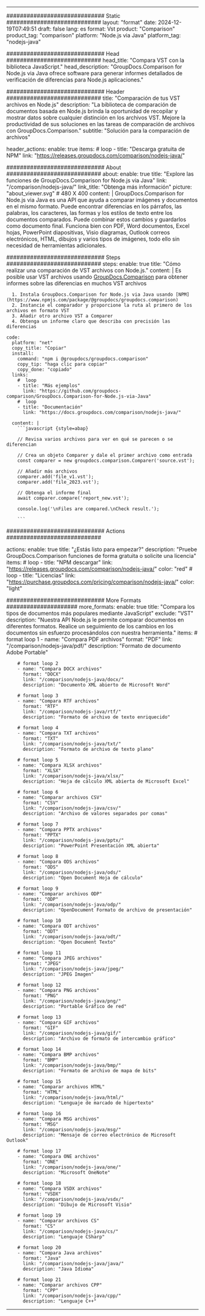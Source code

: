 
---
############################# Static ############################
layout: "format"
date:  2024-12-19T07:49:51
draft: false
lang: es
format: Vst
product: "Comparison"
product_tag: "comparison"
platform: "Node.js via Java"
platform_tag: "nodejs-java"

############################# Head ############################
head_title: "Compara VST con la biblioteca JavaScript."
head_description: "GroupDocs.Comparison for Node.js via Java ofrece software para generar informes detallados de verificación de diferencias para Node.js aplicaciones."

############################# Header ############################
title: "Comparación de tus VST archivos en Node.js" 
description: "La biblioteca de comparación de documentos basada en Node.js brinda la oportunidad de recopilar y mostrar datos sobre cualquier distinción en los archivos VST. Mejore la productividad de sus soluciones en las tareas de comparación de archivos con GroupDocs.Comparison."
subtitle: "Solución para la comparación de archivos" 

header_actions:
  enable: true
  items:
    #  loop
    - title: "Descarga gratuita de NPM"
      link: "https://releases.groupdocs.com/comparison/nodejs-java/"
      
############################# About ############################
about:
    enable: true
    title: "Explore las funciones de GroupDocs.Comparison for Node.js via Java"
    link: "/comparison/nodejs-java/"
    link_title: "Obtenga más información"
    picture: "about_viewer.svg" # 480 X 400
    content: |
       GroupDocs.Comparison for Node.js via Java es una API que ayuda a comparar imágenes y documentos en el mismo formato. Puede encontrar diferencias en los párrafos, las palabras, los caracteres, las formas y los estilos de texto entre los documentos comparados. Puede combinar estos cambios y guardarlos como documento final. Funciona bien con PDF, Word documentos, Excel hojas, PowerPoint diapositivas, Visio diagramas, Outlook correos electrónicos, HTML, dibujos y varios tipos de imágenes, todo ello sin necesidad de herramientas adicionales.

############################# Steps ############################
steps:
    enable: true
    title: "Cómo realizar una comparación de VST archivos con Node.js."
    content: |
      Es posible usar VST archivos usando [GroupDocs.Comparison](https://products.groupdocs.com/comparison/nodejs-java/) para obtener informes sobre las diferencias en muchos VST archivos
      
      1. Instala GroupDocs.Comparison for Node.js via Java usando [NPM](https://www.npmjs.com/package/@groupdocs/groupdocs.comparison)
      2. Instancie el comparador y proporcione la ruta al primero de los archivos en formato VST
      3. Añadir otro archivo VST a Comparer
      4. Obtenga un informe claro que describa con precisión las diferencias
   
    code:
      platform: "net"
      copy_title: "Copiar"
      install:
        command: "npm i @groupdocs/groupdocs.comparison"
        copy_tip: "haga clic para copiar"
        copy_done: "copiado"
      links:
        #  loop
        - title: "Más ejemplos"
          link: "https://github.com/groupdocs-comparison/GroupDocs.Comparison-for-Node.js-via-Java"
        #  loop
        - title: "Documentación"
          link: "https://docs.groupdocs.com/comparison/nodejs-java/"
          
      content: |
        ```javascript {style=abap}

        // Revisa varios archivos para ver en qué se parecen o se diferencian

        // Crea un objeto Comparer y dale el primer archivo como entrada
        const comparer = new groupdocs.comparison.Comparer('source.vst');

        // Añadir más archivos
        comparer.add('file_v1.vst');
        comparer.add('file_2023.vst');

        // Obtenga el informe final
        await comparer.compare('report_new.vst');

        console.log('\nFiles are compared.\nCheck result.');

        ```            

############################# Actions ############################

actions:
  enable: true
  title: "¿Estás listo para empezar?"
  description: "Pruebe GroupDocs.Comparison funciones de forma gratuita o solicite una licencia"
  items:
    #  loop
    - title: "NPM descargar"
      link: "https://releases.groupdocs.com/comparison/nodejs-java/"
      color: "red"
        #  loop
    - title: "Licencias"
      link: "https://purchase.groupdocs.com/pricing/comparison/nodejs-java/"
      color: "light"


############################# More Formats #####################
more_formats:
    enable: true
    title: "Compara los tipos de documentos más populares mediante JavaScript"
    exclude: "VST"
    description: "Nuestra API Node.js le permite comparar documentos en diferentes formatos. Realice un seguimiento de los cambios en los documentos sin esfuerzo procesándolos con nuestra herramienta."
    items: 
        # format loop 1
        - name: "Compara PDF archivos"
          format: "PDF"
          link: "/comparison/nodejs-java/pdf/"
          description: "Formato de documento Adobe Portable"

        # format loop 2
        - name: "Compara DOCX archivos"
          format: "DOCX"
          link: "/comparison/nodejs-java/docx/"
          description: "Documento XML abierto de Microsoft Word"

        # format loop 3
        - name: "Compara RTF archivos"
          format: "RTF"
          link: "/comparison/nodejs-java/rtf/"
          description: "Formato de archivo de texto enriquecido"

        # format loop 4
        - name: "Compara TXT archivos"
          format: "TXT"
          link: "/comparison/nodejs-java/txt/"
          description: "Formato de archivo de texto plano"

        # format loop 5
        - name: "Compara XLSX archivos"
          format: "XLSX"
          link: "/comparison/nodejs-java/xlsx/"
          description: "Hoja de cálculo XML abierta de Microsoft Excel"

        # format loop 6
        - name: "Comparar archivos CSV"
          format: "CSV"
          link: "/comparison/nodejs-java/csv/"
          description: "Archivo de valores separados por comas"

        # format loop 7
        - name: "Compara PPTX archivos"
          format: "PPTX"
          link: "/comparison/nodejs-java/pptx/"
          description: "PowerPoint Presentación XML abierta"

        # format loop 8
        - name: "Compara ODS archivos"
          format: "ODS"
          link: "/comparison/nodejs-java/ods/"
          description: "Open Document Hoja de cálculo"

        # format loop 9
        - name: "Comparar archivos ODP"
          format: "ODP"
          link: "/comparison/nodejs-java/odp/"
          description: "OpenDocument Formato de archivo de presentación"

        # format loop 10
        - name: "Compara ODT archivos"
          format: "ODT"
          link: "/comparison/nodejs-java/odt/"
          description: "Open Document Texto"

        # format loop 11
        - name: "Compara JPEG archivos"
          format: "JPEG"
          link: "/comparison/nodejs-java/jpeg/"
          description: "JPEG Imagen"

        # format loop 12
        - name: "Compara PNG archivos"
          format: "PNG"
          link: "/comparison/nodejs-java/png/"
          description: "Portable Gráfico de red"

        # format loop 13
        - name: "Compara GIF archivos"
          format: "GIF"
          link: "/comparison/nodejs-java/gif/"
          description: "Archivo de formato de intercambio gráfico"

        # format loop 14
        - name: "Compara BMP archivos"
          format: "BMP"
          link: "/comparison/nodejs-java/bmp/"
          description: "Formato de archivo de mapa de bits"

        # format loop 15
        - name: "Comparar archivos HTML"
          format: "HTML"
          link: "/comparison/nodejs-java/html/"
          description: "Lenguaje de marcado de hipertexto"

        # format loop 16
        - name: "Compara MSG archivos"
          format: "MSG"
          link: "/comparison/nodejs-java/msg/"
          description: "Mensaje de correo electrónico de Microsoft Outlook"

        # format loop 17
        - name: "Compara ONE archivos"
          format: "ONE"
          link: "/comparison/nodejs-java/one/"
          description: "Microsoft OneNote"

        # format loop 18
        - name: "Compara VSDX archivos"
          format: "VSDX"
          link: "/comparison/nodejs-java/vsdx/"
          description: "Dibujo de Microsoft Visio"

        # format loop 19
        - name: "Comparar archivos CS"
          format: "CS"
          link: "/comparison/nodejs-java/cs/"
          description: "Lenguaje CSharp"

        # format loop 20
        - name: "Compara Java archivos"
          format: "Java"
          link: "/comparison/nodejs-java/java/"
          description: "Java Idioma"
          
        # format loop 21
        - name: "Comparar archivos CPP"
          format: "CPP"
          link: "/comparison/nodejs-java/cpp/"
          description: "Lenguaje C++"
---